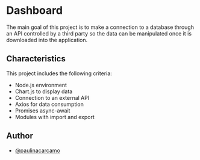 # Dashboard

The main goal of this project is to make a connection to a database through an API controlled by a third party so the data can be manipulated once it is downloaded into the application. 

## Characteristics

This project includes the following criteria:

- Node.js environment
- Chart.js to display data
- Connection to an external API
- Axios for data consumption
- Promises async-await
- Modules with import and export

## Author

- [@paulinacarcamo](https://github.com/PaulinaCarcamo)
